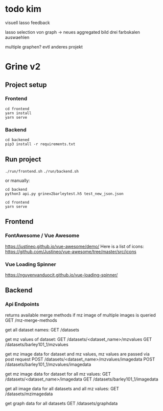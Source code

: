 # todo kim
visuell lasso feedback

lasso selection von graph -> neues aggregated bild
drei farbskalen auswaehlen

multiple graphen? evtl anderes projekt


# Grine v2

## Project setup

### Frontend
```
cd frontend
yarn install
yarn serve
```

### Backend
```
cd backened
pip3 install -r requirements.txt
```

## Run project
`./run/frontend.sh`
`./run/backend.sh`

or manually:

```
cd backend
python3 api.py grinev2barleytest.h5 test_new_json.json
```

```
cd frontend
yarn serve
```


## Frontend

### FontAwesome / Vue Awesome
https://justineo.github.io/vue-awesome/demo/
Here is a list of icons: https://github.com/Justineo/vue-awesome/tree/master/src/icons

### Vue Loading Spinner
https://nguyenvanduocit.github.io/vue-loading-spinner/

## Backend

### Api Endpoints
returns available merge methods if mz image of multiple images is queried
GET /mz-merge-methods

get all dataset names:
GET /datasets

get mz values of dataset:
GET /datasets/<dataset_name>/mzvalues
GET /datasets/barley101_1/mzvalues

get mz image data for dataset and mz values, mz values are passed via post request
POST /datasets/<dataset_name>/mzvalues/imagedata
POST /datasets/barley101_1/mzvalues/imagedata

get mz image data for dataset for all mz values:
GET /datasets/<dataset_name>/imagedata
GET /datasets/barley101_1/imagedata

get all image data for all datasets and all mz values:
GET /datasets/mzimagedata

get graph data for all datasets
GET /datasets/graphdata
